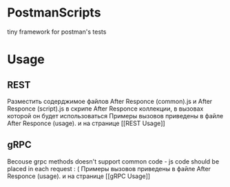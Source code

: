 # PostmanScripts
tiny framework for postman's tests

# Usage
## REST
Разместить содерджимое файлов After Responce (common).js и After Responce (script).js в скрипе After Responce коллекции, в вызовах которой он будет использоваться
Примеры вызовов приведены в файле After Responce (usage). и на странице [[REST Usage]]

## gRPC
Becouse grpc methods doesn't support common code - js code should be placed in each request : ( 
Примеры вызовов приведены в файле After Responce (usage). и на странице [[gRPC Usage]]

